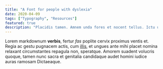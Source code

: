 ```yaml
---
title: "A Font for people with dyslexia"
date: 2020-04-09
tags: ["Typography", "Resources"]
featured: true
description: "Placidis tamen. Amnem unda fores et nocent tellus. Ictu undis offensi nostra nempe dextra quod, illa causa expositum, dat."
---
```


Lorem markdownum **verbis**, fertur _fas_ poplite cervix proximus ventis et. Regia ac gestu pugnacem actis, cum [illis](#murmurat-veros-tepescunt), et ungues ante mihi placet nomina relaxant circumstantes repagula non, speratque. Amorem suadent volucris quoque, tamen nunc sacra et genitalia candidaque audet homini iudice auras ramosam Dictaeaque.

